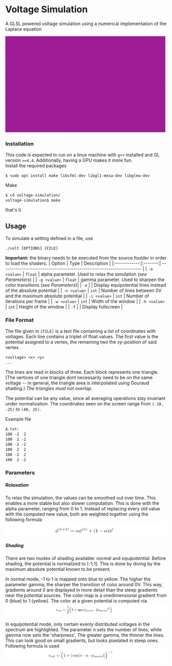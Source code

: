 # Voltage Simulation
A GLSL powered voltage simulation using a numerical implementation of the Laplace equation

![cool gif of it working](https://raw.githubusercontent.com/nodatapoints/voltage-simulation/master/doc/img/title.gif)

### Installation
This code is expected to run on a linux machine with `g++` installed and GL version `>=4.4`. Additionally, having a GPU makes it more fun.<br>
Install the required packages
```
$ sudo apt install make libsfml-dev libgl1-mesa-dev libglew-dev
```
Make
```
$ cd voltage-simulation/
voltage-simulation$ make
```
that's it.

## Usage
To simulate a setting defined in a file, use
```
./volt [OPTIONS] [FILE]
```
**Important:** the binary needs to be executed from the source foulder in order to load the shaders.
| Option       | Type    | Description                                                              |
|:------------:|:-------:| --------------------------------------------------------------------     |
| `-a <value>` | `float` | alpha parameter. Used to relax the simulation (_see Parameters_)         |
| `-g <value>` | `float` | gamma parameter. Used to sharpen the color transitions (_see Parameters_)|
| `-e`         |         | Display equipotential lines instead of the absolute potential            |
| `-n <value>` | `int`   | Number of lines between 0V and the maximum absolute potential            |
| `-i <value>` | `int`   | Number of iterations per frame                                           |
| `-w <value>` | `int`   | Width of the window                                                      |
| `-h <value>` | `int`   | Height of the window                                                     |
| `-f`         |         | Display fullscreen                                                       |
### File Format
The file given in `[FILE]` is a text file containing a list of coordinates with voltages. Each line contains a triplet of float values. The first value is the potential assigned to a vertex, the remaining two the $xy$-position of said vertex.
```
<voltage> <x> <y>
...
```
The lines are read in blocks of three. Each block represents one triangle. (The vertices of one triangle dont necessarily need to be on the same voltage -- in general, the triangle area is interpolated using Gouraud shading.) _The triangles must not overlap_.

The potential can be any value, since all averaging operations stay invariant under normalization. The coordinates seen on the screen range from `(-10, -25)` to `(40, 25)`.

Example file
```
A.txt:
100 -2  2
100  2 -2
100 -2 -2
100  2  2
100 -2  2
100  2 -2
```
### Parameters
##### Relaxation
To relax the simulation, the values can be smoothed out over time. This enables a more stable but also slower computation. This is done with the alpha parameter, ranging from 0 to 1. Instead of replacing every old value with the computed new value, both are weighted together using the following formula
![](https://raw.githubusercontent.com/nodatapoints/voltage-simulation/master/doc/img/formula0.png)
##### Shading
There are two modes of shading available: _normal_ and _equipotential_. Before shading, the potential is normalized to [-1;1]. This is done by diving by the maximum absolute potential known to be present.

In normal mode, -1 to 1 is mapped onto blue to yellow. The higher the parameter gamma, the sharper the transition of color around 0V. This way, gradients around 0 are displayed in more detail than the steep gradients near the potential sources. The color map is a onedimensional gradient from 0 (blue) to 1 (yellow). The color at a given potential is computed via
![](https://raw.githubusercontent.com/nodatapoints/voltage-simulation/master/doc/img/formula1.png)

In equipotential mode, only certain evenly distributed voltages in the spectrum are highlighted. The parameter n sets the number of lines, while gamma now sets the 'sharpness'. The greater gamma, the thinner the lines. This can look good on small gradients, but looks pixelated in steep ones. Following formula is used
![](https://raw.githubusercontent.com/nodatapoints/voltage-simulation/master/doc/img/formula2.png)
